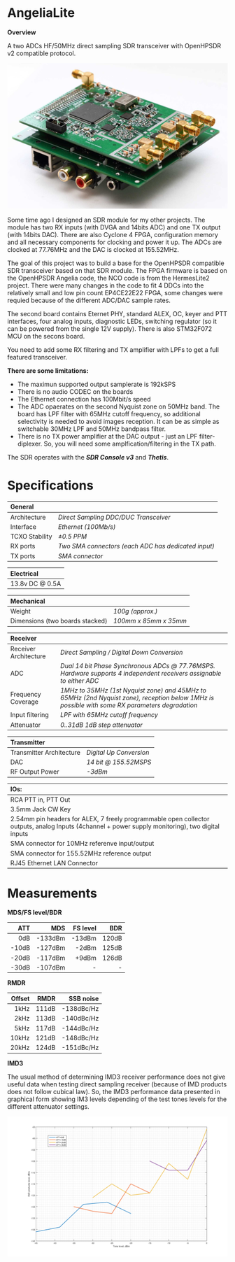 # **AngeliaLite**
**Overview**

A two ADCs HF/50MHz direct sampling SDR transceiver with OpenHPSDR v2 compatible protocol.

![AngeliaLite SDR transceiver](AngeliaLite.jpg)

Some time ago I designed an SDR module for my other projects. The module has two RX inputs (with DVGA and 14bits ADC) and one TX output (with 14bits DAC). There are also Cyclone 4 FPGA, configuration memory and all necessary components for clocking and power it up. The ADCs are clocked at 77.76MHz and the DAC is clocked at 155.52MHz.

The goal of this project was to build a base for the OpenHPSDR compatible SDR transceiver based on that SDR module. The FPGA firmware is based on the OpenHPSDR Angelia code, the NCO code is from the HermesLite2 project. There were many changes in the code to fit 4 DDCs into the relatively small and low pin count EP4CE22E22 FPGA, some changes were requied because of the different ADC/DAC sample rates.

The second board contains Eternet PHY, standard ALEX, OC, keyer and PTT interfaces, four analog inputs, diagnostic LEDs, switching regulator (so it can be powered from the single 12V supply). There is also STM32F072 MCU on the secons board.

You need to add some RX filtering and TX amplifier with LPFs to get a full featured transceiver.

**There are some limitations:**
* The maximun supported output samplerate is 192kSPS
* There is no audio CODEC on the boards
* The Ethernet connection has 100Mbit/s speed
* The ADC opaerates on the second Nyquist zone on 50MHz band. The board has LPF filter with 65MHz cutoff frequency, so additional selectivity is needed to avoid images reception. It can be as simple as switchable 30MHz LPF and 50MHz bandpass filter.
* There is no TX power amplifier at the DAC output - just an LPF filter-diplexer. So, you will need some amplfication/filtering in the TX path.

The SDR operates with the ***SDR Console v3*** and ***Thetis***.

# **Specifications**
**General**| |
:-|-|
Architecture | *Direct Sampling DDC/DUC Transceiver*  |
Interface | *Ethernet (100Mb/s)*  
TCXO Stability | *±0.5 PPM*  
RX ports | *Two SMA connectors (each ADC has dedicated input)*  
TX ports | *SMA connector* 

**Electrical**|
:-|
13.8v DC @ 0.5A|

**Mechanical** | |
:-|-|
Weight | *100g (approx.)*  
Dimensions (two boards stacked) | *100mm x 85mm x 35mm*

**Receiver**| |
:-|-|
Receiver Architecture | *Direct Sampling / Digital Down Conversion*  
ADC | *Dual 14 bit Phase Synchronous ADCs @ 77.76MSPS. Hardware supports 4 independent receivers assignable to either ADC*  
Frequency Coverage | *1MHz to 35MHz (1st Nyquist zone) and 45MHz to 65MHz (2nd Nyquist zone), reception below 1MHz is possible with some RX parameters degradation*  
Input filtering | *LPF with 65MHz cutoff frequency*  
Attenuator | *0..31dB 1dB step attenuator*  

**Transmitter**| |
:-|-|
Transmitter Architecture | *Digital Up Conversion*  
DAC | *14 bit @ 155.52MSPS*  
RF Output Power | *-3dBm*

**IOs:**|
:-|
RCA PTT in, PTT Out |
3.5mm Jack CW Key |
2.54mm pin headers for ALEX, 7 freely programmable open collector outputs, analog Inputs (4channel + power supply monitoring), two digital inputs |
SMA connector for 10MHz referenve input/output |
SMA connector for 155.52MHz reference output |
RJ45 Ethernet LAN Connector |

# **Measurements**
**MDS/FS level/BDR**

ATT | MDS | FS level | BDR |
---: | ---: | ---: | ---: |
  0dB| -133dBm | -13dBm | 120dB |  
-10dB| -127dBm | -2dBm | 125dB |
-20dB| -117dBm | +9dBm | 126dB |
-30dB| -107dBm | - | - |

**RMDR**

Offset | RMDR | SSB noise
---: | ---: | ---:
1kHz | 111dB | -138dBc/Hz
2kHz | 113dB | -140dBc/Hz
5kHz | 117dB | -144dBc/Hz
10kHz | 121dB | -148dBc/Hz
20kHz | 124dB | -151dBc/Hz

**IMD3**

The usual method of determining IMD3 receiver performance does not give useful data when testing direct sampling receiver (because of IMD products does not follow cubical law). So, the IMD3 performance data presented in graphical form showing IM3 levels depending of the test tones levels for the different attenuator settings.

![IMD3 Performance](AngeliaLiteIM3.png)
